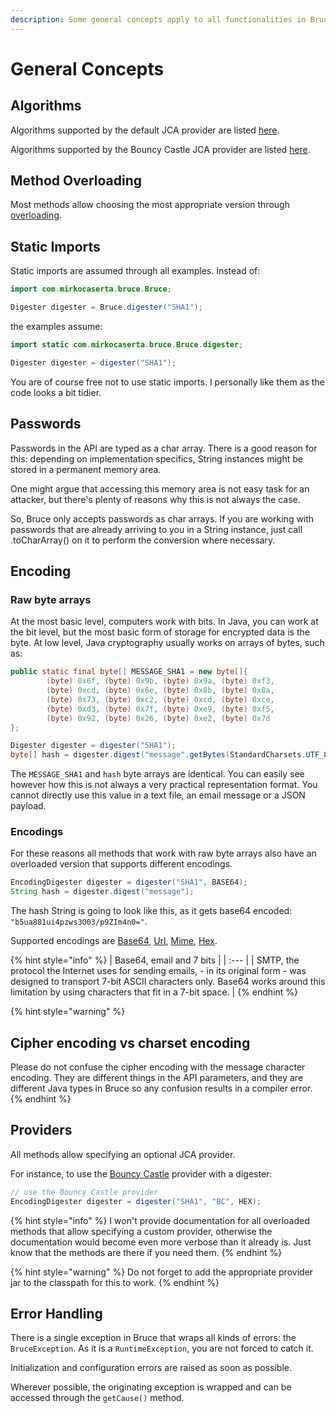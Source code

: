 ```yaml
---
description: Some general concepts apply to all functionalities in Bruce.
---
```


# General Concepts

## Algorithms

Algorithms supported by the default JCA provider are listed [here](https://docs.oracle.com/javase/10/docs/specs/security/standard-names.html).

Algorithms supported by the Bouncy Castle JCA provider are listed [here](https://www.bouncycastle.org/specifications.html).

## Method Overloading

Most methods allow choosing the most appropriate version through [overloading](https://www.w3schools.com/java/java_methods_overloading.asp).

## Static Imports

Static imports are assumed through all examples. Instead of:

```java
import com.mirkocaserta.bruce.Bruce;

Digester digester = Bruce.digester("SHA1");
```

the examples assume:

```java
import static com.mirkocaserta.bruce.Bruce.digester;

Digester digester = digester("SHA1");
```

You are of course free not to use static imports. I personally like them as the code looks a bit tidier.

## Passwords

Passwords in the API are typed as a char array. There is a good reason for this: depending on implementation specifics, String instances might be stored in a permanent memory area.

One might argue that accessing this memory area is not easy task for an attacker, but there's plenty of reasons why this is not always the case.

So, Bruce only accepts passwords as char arrays. If you are working with passwords that are already arriving to you in a String instance, just call .toCharArray\(\) on it to perform the conversion where necessary.

## Encoding

### Raw byte arrays

At the most basic level, computers work with bits. In Java, you can work at the bit level, but the most basic form of storage for encrypted data is the byte. At low level, Java cryptography usually works on arrays of bytes, such as:

```java
public static final byte[] MESSAGE_SHA1 = new byte[]{
        (byte) 0x6f, (byte) 0x9b, (byte) 0x9a, (byte) 0xf3,
        (byte) 0xcd, (byte) 0x6e, (byte) 0x8b, (byte) 0x8a,
        (byte) 0x73, (byte) 0xc2, (byte) 0xcd, (byte) 0xce,
        (byte) 0xd3, (byte) 0x7f, (byte) 0xe9, (byte) 0xf5,
        (byte) 0x92, (byte) 0x26, (byte) 0xe2, (byte) 0x7d
};

Digester digester = digester("SHA1");
byte[] hash = digester.digest("message".getBytes(StandardCharsets.UTF_8));
```

The `MESSAGE_SHA1` and `hash` byte arrays are identical. You can easily see however how this is not always a very practical representation format. You cannot directly use this value in a text file, an email message or a JSON payload.

### Encodings

For these reasons all methods that work with raw byte arrays also have an overloaded version that supports different encodings.

```java
EncodingDigester digester = digester("SHA1", BASE64);
String hash = digester.digest("message");
```

The hash String is going to look like this, as it gets base64 encoded: `"b5ua881ui4pzws3O03/p9ZIm4n0="`.

Supported encodings are [Base64](https://en.wikipedia.org/wiki/Base64), [Url](https://en.wikipedia.org/wiki/Percent-encoding), [Mime](https://en.wikipedia.org/wiki/MIME), [Hex](https://en.wikipedia.org/wiki/Hexadecimal).

{% hint style="info" %}
| Base64, email and 7 bits |
| :--- |
| SMTP, the protocol the Internet uses for sending emails, - in its original form - was designed to transport 7-bit ASCII characters only. Base64 works around this limitation by using characters that fit in a 7-bit space. |
{% endhint %}

{% hint style="warning" %}
## Cipher encoding vs charset encoding

Please do not confuse the cipher encoding with the message character encoding. They are different things in the API parameters, and they are different Java types in Bruce so any confusion results in a compiler error.
{% endhint %}

## Providers

All methods allow specifying an optional JCA provider.

For instance, to use the [Bouncy Castle](https://www.bouncycastle.org/java.html) provider with a digester:

```java
// use the Bouncy Castle provider
EncodingDigester digester = digester("SHA1", "BC", HEX);
```

{% hint style="info" %}
I won't provide documentation for all overloaded methods that allow specifying a custom provider, otherwise the documentation would become even more verbose than it already is. Just know that the methods are there if you need them.
{% endhint %}

{% hint style="warning" %}
Do not forget to add the appropriate provider jar to the classpath for this to work.
{% endhint %}

## Error Handling

There is a single exception in Bruce that wraps all kinds of errors: the `BruceException`. As it is a `RuntimeException`, you are not forced to catch it.

Initialization and configuration errors are raised as soon as possible.

Wherever possible, the originating exception is wrapped and can be accessed through the `getCause()` method.

